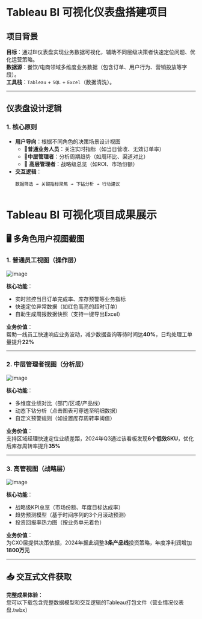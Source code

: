# Tableau BI 可视化仪表盘搭建项目

## 项目背景
**目标**：通过BI仪表盘实现业务数据可视化，辅助不同层级决策者快速定位问题、优化运营策略。  
**数据源**：餐饮/电商领域多维度业务数据（包含订单、用户行为、营销投放等字段）。  
**工具栈**：`Tableau` + `SQL` + `Excel`（数据清洗）。

---

## 仪表盘设计逻辑
### 1. 核心原则
- ​**用户导向**：根据不同角色的决策场景设计视图
  - 🎯 ​**普通业务人员**：关注实时指标（如当日营收、无效订单率）
  - 🎯 ​**中层管理者**：分析周期趋势（如周环比、渠道对比）
  - 🎯 ​**高层管理者**：战略级总览（如ROI、市场份额）
- ​**交互逻辑**：  
  ```text
  数据筛选 → 关键指标聚焦 → 下钻分析 → 行动建议


# Tableau BI 可视化项目成果展示

## 🖥️ 多角色用户视图截图
### 1. 普通员工视图（操作层）
![image](https://github.com/user-attachments/assets/a194b46d-214b-4e8b-943f-b5edd848aa8c)

**核心功能**：
- 实时监控当日订单完成率、库存预警等业务指标
- 快速定位异常数据（如红色高亮的超时订单）
- 自助生成周报数据快照（支持一键导出Excel）

**业务价值**：  
帮助一线员工快速响应业务波动，减少数据查询等待时间达**40%**，日均处理工单量提升**22%**

---

### 2. 中层管理者视图（分析层）
![image](https://github.com/user-attachments/assets/56310e1c-7230-47dc-a2f9-c90b0bbe8207)

**核心功能**：
- 多维度业绩对比（部门/区域/产品线）
- 动态下钻分析（点击图表可穿透至明细数据）
- 自定义预警规则（如设置库存周转率阈值）

**业务价值**：  
支持区域经理快速定位业绩差距，2024年Q3通过该看板发现**6个低效SKU**，优化后库存周转率提升**35%**

---

### 3. 高管视图（战略层）
![image](https://github.com/user-attachments/assets/9eed7098-c131-41d2-856c-a18775af3d7d)

**核心功能**：
- 战略级KPI总览（市场份额、年度目标达成率）
- 趋势预测模型（基于时间序列的3个月滚动预测）
- 投资回报率热力图（按业务单元着色）

**业务价值**：  
为CXO层提供决策依据，2024年据此调整**3条产品线**投资策略，年度净利润增加**1800万元**

---

## 📥 交互式文件获取
**完整成果体验**：  
您可以下载包含完整数据模型和交互逻辑的Tableau打包文件（营业情况仪表盘.twbx）

